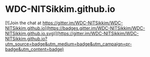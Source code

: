 # WDC-NITSikkim.github.io

[![Join the chat at https://gitter.im/WDC-NITSikkim/WDC-NITSikkim.github.io](https://badges.gitter.im/WDC-NITSikkim/WDC-NITSikkim.github.io.svg)](https://gitter.im/WDC-NITSikkim/WDC-NITSikkim.github.io?utm_source=badge&utm_medium=badge&utm_campaign=pr-badge&utm_content=badge)